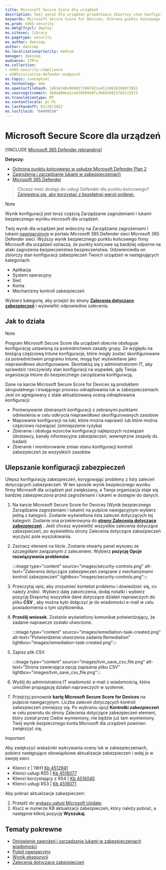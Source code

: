 ```yaml
---
title: Microsoft Secure Score dla urządzeń
description: Twój wynik dla urządzeń przedstawia zbiorczy stan konfiguracji zabezpieczeń twoich urządzeń w aplikacjach, systemach operacyjnych, sieciach, kontach i mechanizmach kontroli zabezpieczeń.
keywords: Microsoft Secure Score for Devices, Ochrona punktu końcowego w usłudze Microsoft Defender Microsoft Secure Score for Devices, secure score, configuration score, Zarządzanie zagrożeniami i lukami, security controls, improvement opportunities, security configuration score over time, postawa zabezpieczeń, plan bazowy
ms.prod: m365-security
ms.mktglfcycl: deploy
ms.sitesec: library
ms.pagetype: security
ms.author: dansimp
author: dansimp
ms.localizationpriority: medium
manager: dansimp
audience: ITPro
ms.collection:
- m365-security-compliance
- m365initiative-defender-endpoint
ms.topic: conceptual
ms.technology: mde
ms.openlocfilehash: 1d63e240c0698273807421a4121061630b8f3951
ms.sourcegitcommit: 3b8e009ea1ce928505b8fc3b8926021fb91155f3
ms.translationtype: MT
ms.contentlocale: pl-PL
ms.lasthandoff: 03/28/2022
ms.locfileid: "64499534"
---
```

# <a name="microsoft-secure-score-for-devices"></a>Microsoft Secure Score dla urządzeń

[!INCLUDE [Microsoft 365 Defender rebranding](../../includes/microsoft-defender.md)]

**Dotyczy:**

- [Ochrona punktu końcowego w usłudze Microsoft Defender Plan 2](https://go.microsoft.com/fwlink/?linkid=2154037)
- [Zagrożenia i zarządzanie lukami w zabezpieczeniach](next-gen-threat-and-vuln-mgt.md)
- [Microsoft 365 Defender](https://go.microsoft.com/fwlink/?linkid=2118804)

> Chcesz mieć dostęp do usługi Defender dla punktu końcowego? [Zarejestruj się, aby korzystać z bezpłatnej wersji próbnej.](https://signup.microsoft.com/create-account/signup?products=7f379fee-c4f9-4278-b0a1-e4c8c2fcdf7e&ru=https://aka.ms/MDEp2OpenTrial?ocid=docs-wdatp-pullalerts-abovefoldlink)

> [!NOTE]
> Wynik konfiguracji jest teraz częścią Zarządzanie zagrożeniami i lukami bezpiecznego wyniku microsoft dla urządzeń.

Twój wynik dla urządzeń jest widoczny na Zarządzanie zagrożeniami i lukami [nawigacyjnym](tvm-dashboard-insights.md) w portalu Microsoft 365 Defender sieci Microsoft 365 Defender sieci. Wyższy wynik bezpiecznego punktu końcowego firmy Microsoft dla urządzeń oznacza, że punkty końcowe są bardziej odporne na ataki zagrożenia bezpieczeństwa bezpieczeństwa. Odzwierciedla on zbiorczy stan konfiguracji zabezpieczeń Twoich urządzeń w następujących kategoriach:

- Aplikacja
- System operacyjny
- Sieć
- Konta
- Mechanizmy kontroli zabezpieczeń

Wybierz kategorię, aby przejść do strony [**Zalecenia dotyczące zabezpieczeń**](tvm-security-recommendation.md) i wyświetlić odpowiednie zalecenia.

## <a name="how-it-works"></a>Jak to działa

> [!NOTE]
> Program Microsoft Secure Score dla urządzeń obecnie obsługuje konfigurację ustawioną za pośrednictwem zasady grupy. Ze względu na bieżącą częściową Intune konfiguracje, które mogły zostać skonfigurowane za pośrednictwem programu Intune, mogą być wyświetlane jako nieprawidłowo skonfigurowane. Skontaktuj się z administratorem IT, aby sprawdzić rzeczywisty stan konfiguracji na wypadek, gdy Twoja organizacja Intune do bezpiecznego zarządzania konfiguracją.

Dane na karcie Microsoft Secure Score for Devices są produktem skrupulatnego i trwającego procesu odnajdowania luk w zabezpieczeniach. Jest on agregowany z stale aktualizowaną oceną odnajdowania konfiguracji:

- Porównywanie zbieranych konfiguracji z zebranymi punktami odniesienia w celu odkrycia nieprawidłowo skonfigurowanych zasobów
- Mapowanie konfiguracji na luki, które można naprawić lub które można częściowo rozwiązać (zmniejszenie ryzyka)
- Zbieranie i obsługa wzorców konfiguracji najlepszych rozwiązań (dostawcy, kanały informacyjne zabezpieczeń, wewnętrzne zespoły ds. badań)
- Zbieranie i monitorowanie zmian stanu konfiguracji kontroli zabezpieczeń ze wszystkich zasobów

## <a name="improve-your-security-configuration"></a>Ulepszanie konfiguracji zabezpieczeń

Ulepsz konfigurację zabezpieczeń, korygowając problemy z listy zaleceń dotyczących zabezpieczeń. W ten sposób wynik bezpiecznego wyniku firmy Microsoft dla urządzeń jest zwiększany, a Twoja organizacja staje się bardziej zabezpieczona przed zagrożeniami i lukami w dostępie do danych.

1. Na karcie Microsoft Secure Score for Devices (Wynik bezpiecznego Zarządzanie zagrożeniami i lukami) na pulpicie nawigacyjnym wybierz jedną z kategorii. Zostanie wyświetlona lista zaleceń dotyczących tej kategorii. Zostanie ona przekierowyna do [**strony Zalecenia dotyczące zabezpieczeń**](tvm-security-recommendation.md) . Jeśli chcesz wyświetlić wszystkie zalecenia dotyczące zabezpieczeń, po wyświetlniu strony Zalecenia dotyczące zabezpieczeń wyczyść pole wyszukiwania.

2. Zaznacz element na liście. Zostanie otwarty panel wysuwu ze szczegółami związanymi z zaleceniem. Wybierz **pozycję Opcje rozwiązywania problemów**.

   :::image type="content" source="images/security-controls.png" alt-text="Zalecenia dotyczące zabezpieczeń związane z mechanizmami kontroli zabezpieczeń" lightbox="images/security-controls.png":::

3. Przeczytaj opis, aby zrozumieć kontekst problemu i dowiedzieć się, co należy zrobić. Wybierz datę zakończenia, dodaj notatki i wybierz pozycję Eksportuj wszystkie dane dotyczące działań naprawczych do pliku **CSV** , aby można było dołączyć je do wiadomości e-mail w celu powiadomienia o tym użytkownika.

4. **Prześlij wniosek**. Zostanie wyświetlony komunikat potwierdzający, że zadanie naprawcze zostało utworzone.

   :::image type="content" source="images/remediation-task-created.png" alt-text="Potwierdzenie utworzenia zadania Remediation" lightbox="images/remediation-task-created.png":::

5. Zapisz plik CSV.

   :::image type="content" source="images/tvm_save_csv_file.png" alt-text="Strona zawierająca opcję zapisania pliku CSV" lightbox="images/tvm_save_csv_file.png":::

6. Wyślij do administratora IT wiadomość e-mail z wiadomością, która umożliwi propagację działań naprawczych w systemie.

7. Przejrzyj ponownie **kartę Microsoft Secure Score for Devices** na pulpicie nawigacyjnym. Liczba zaleceń dotyczących kontroli zabezpieczeń zmniejszy się. Po wybraniu opcji **Kontrolki zabezpieczeń** w celu powrotu  do strony Zalecenia dotyczące zabezpieczeń element, który został przez Ciebie wymieniony, nie będzie już tam wymieniony. Twój wynik bezpiecznego konta Microsoft dla urządzeń powinien zwiększyć się.

> [!IMPORTANT]
>Aby zwiększyć wskaźniki wykrywania oceny luk w zabezpieczeniach, pobierz następujące obowiązkowe aktualizacje zabezpieczeń i wdaj je w swojej sieci:
>
> - Klienci z | 19H1 [Kb 4512941](https://support.microsoft.com/help/4512941/windows-10-update-kb4512941)
> - Klienci usługi RS5 | [Kb 4516077](https://support.microsoft.com/help/4516077/windows-10-update-kb4516077)
> - Klienci korzystający z RS4 | [Kb 4516045](https://support.microsoft.com/help/4516045/windows-10-update-kb4516045)
> - Klienci usługi RS3 | [Kb 4516071](https://support.microsoft.com/help/4516071/windows-10-update-kb4516071)
>
> Aby pobrać aktualizacje zabezpieczeń:
>
> 1. Przejdź do [wykazu usługi Microsoft Update](https://www.catalog.update.microsoft.com/home.aspx).
> 2. Klucz w numerze KB aktualizacji zabezpieczeń, który należy pobrać, a następnie kliknij pozycję **Wyszukaj**.

## <a name="related-topics"></a>Tematy pokrewne

- [Omówienie zagrożeń i zarządzanie lukami w zabezpieczeniach wiadomości](next-gen-threat-and-vuln-mgt.md)
- [Pulpit nawigacyjny](tvm-dashboard-insights.md)
- [Wynik ekspozycji](tvm-exposure-score.md)
- [Zalecenia dotyczące zabezpieczeń](tvm-security-recommendation.md)

